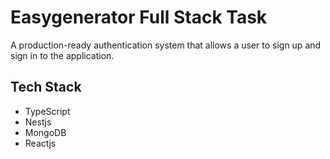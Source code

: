 # Easygenerator Full Stack Task
A production-ready authentication system that allows a user to sign up and sign in to the application.

## Tech Stack
- TypeScript
- Nestjs
- MongoDB
- Reactjs

